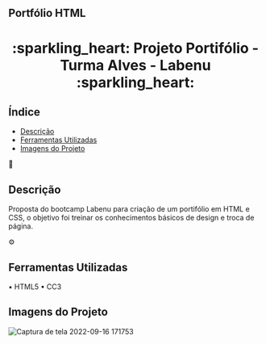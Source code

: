 ## Portfólio HTML


<h1 align="center">:sparkling_heart: Projeto Portifólio - Turma Alves - Labenu :sparkling_heart: </h1>



##  Índice 

* [Descrição](#descrição)
* [ Ferramentas Utilizadas](#ferramentas-utilizadas)
* [Imagens do Projeto](#imagens-do-projeto)



💬
## Descrição 
<div align="jusify">
Proposta do bootcamp Labenu para criação de um portifólio em HTML e CSS, o objetivo foi treinar os conhecimentos básicos de design e troca de página.
</div>


⚙️
## Ferramentas Utilizadas

▪ HTML5
▪ CC3



## Imagens do Projeto

![Captura de tela 2022-09-16 171753](https://user-images.githubusercontent.com/104647493/190726220-95c7c742-24b8-4739-9339-b0e5831afa71.png)
